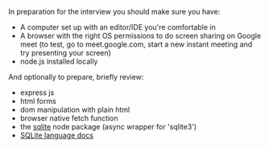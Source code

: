 In preparation for the interview you should make sure you have:

- A computer set up with an editor/IDE you're comfortable in
- A browser with the right OS permissions to do screen sharing on Google meet (to test, go to meet.google.com, start a new instant meeting and try presenting your screen)
- node.js installed locally

And optionally to prepare, briefly review:
  - express js
  - html forms
  - dom manipulation with plain html
  - browser native fetch function
  - the [sqlite](https://www.npmjs.com/package/sqlite) node package (async wrapper for 'sqlite3')
  - [SQLite language docs](https://sqlite.org/lang.html)
